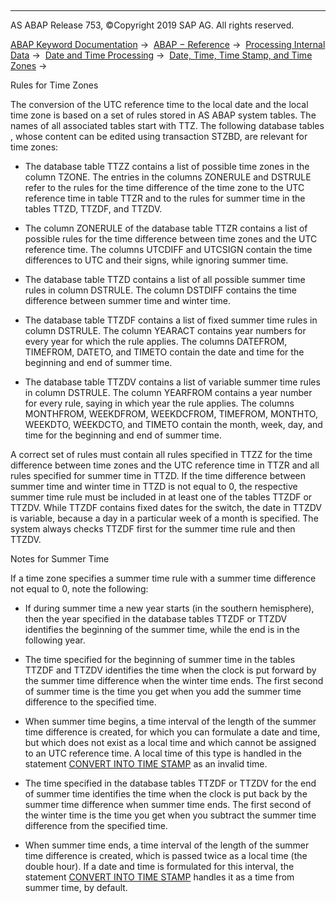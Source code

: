   

* * *

AS ABAP Release 753, ©Copyright 2019 SAP AG. All rights reserved.

[ABAP Keyword Documentation](javascript:call_link\('abenabap.htm'\)) →  [ABAP − Reference](javascript:call_link\('abenabap_reference.htm'\)) →  [Processing Internal Data](javascript:call_link\('abenabap_data_working.htm'\)) →  [Date and Time Processing](javascript:call_link\('abendate_time_processing.htm'\)) →  [Date, Time, Time Stamp, and Time Zones](javascript:call_link\('abendate_time_oview.htm'\)) → 

Rules for Time Zones

The conversion of the UTC reference time to the local date and the local time zone is based on a set of rules stored in AS ABAP system tables. The names of all associated tables start with TTZ. The following database tables , whose content can be edited using transaction STZBD, are relevant for time zones:

-   The database table TTZZ contains a list of possible time zones in the column TZONE. The entries in the columns ZONERULE and DSTRULE refer to the rules for the time difference of the time zone to the UTC reference time in table TTZR and to the rules for summer time in the tables TTZD, TTZDF, and TTZDV.

-   The column ZONERULE of the database table TTZR contains a list of possible rules for the time difference between time zones and the UTC reference time. The columns UTCDIFF and UTCSIGN contain the time differences to UTC and their signs, while ignoring summer time.

-   The database table TTZD contains a list of all possible summer time rules in column DSTRULE. The column DSTDIFF contains the time difference between summer time and winter time.

-   The database table TTZDF contains a list of fixed summer time rules in column DSTRULE. The column YEARACT contains year numbers for every year for which the rule applies. The columns DATEFROM, TIMEFROM, DATETO, and TIMETO contain the date and time for the beginning and end of summer time.

-   The database table TTZDV contains a list of variable summer time rules in column DSTRULE. The column YEARFROM contains a year number for every rule, saying in which year the rule applies. The columns MONTHFROM, WEEKDFROM, WEEKDCFROM, TIMEFROM, MONTHTO, WEEKDTO, WEEKDCTO, and TIMETO contain the month, week, day, and time for the beginning and end of summer time.

A correct set of rules must contain all rules specified in TTZZ for the time difference between time zones and the UTC reference time in TTZR and all rules specified for summer time in TTZD. If the time difference between summer time and winter time in TTZD is not equal to 0, the respective summer time rule must be included in at least one of the tables TTZDF or TTZDV. While TTZDF contains fixed dates for the switch, the date in TTZDV is variable, because a day in a particular week of a month is specified. The system always checks TTZDF first for the summer time rule and then TTZDV.

Notes for Summer Time

If a time zone specifies a summer time rule with a summer time difference not equal to 0, note the following:

-   If during summer time a new year starts (in the southern hemisphere), then the year specified in the database tables TTZDF or TTZDV identifies the beginning of the summer time, while the end is in the following year.

-   The time specified for the beginning of summer time in the tables TTZDF and TTZDV identifies the time when the clock is put forward by the summer time difference when the winter time ends. The first second of summer time is the time you get when you add the summer time difference to the specified time.

-   When summer time begins, a time interval of the length of the summer time difference is created, for which you can formulate a date and time, but which does not exist as a local time and which cannot be assigned to an UTC reference time. A local time of this type is handled in the statement [CONVERT INTO TIME STAMP](javascript:call_link\('abapconvert_date_time-stamp.htm'\)) as an invalid time.

-   The time specified in the database tables TTZDF or TTZDV for the end of summer time identifies the time when the clock is put back by the summer time difference when summer time ends. The first second of the winter time is the time you get when you subtract the summer time difference from the specified time.

-   When summer time ends, a time interval of the length of the summer time difference is created, which is passed twice as a local time (the double hour). If a date and time is formulated for this interval, the statement [CONVERT INTO TIME STAMP](javascript:call_link\('abapconvert_date_time-stamp.htm'\)) handles it as a time from summer time, by default.